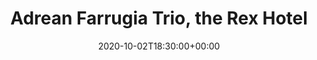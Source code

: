 ---
templateKey: event
id: CA7C2326-3F5A-54EE-D168-918E6EF60B2D
date: 2020-10-02T18:30:00+00:00
eventTime: '6:30pm'
title: Adrean Farrugia Trio, the Rex Hotel
artist: Adrean Farrugia Trio
city: Toronto
venue: the Rex Hotel
group: Tim Shia
guests: Dan Fortin
---